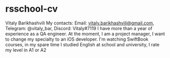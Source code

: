# rsschool-cv
Vitaly Barikhashvili
My contacts: Email: vitaly.barikhashvili@gmail.com, Telegram: @vitaly_bar, Discord: Vitaly#7119
I have more than a year of experience as a QA engineer. At the moment, I am a project manager, I want to change my specialty to an iOS developer.
I'm watching SwiftBook courses, in my spare time
I studied English at school and university, I rate my level in A1 or A2
